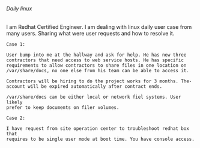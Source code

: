 ###### Daily linux
I am Redhat Certified Engineer. I am dealing with linux daily user 
case from many users. Sharing what were user requests and how to 
resolve it.
```
Case 1:

User bump into me at the hallway and ask for help. He has new three 
contractors that need access to web service hosts. He has specific
requirements to allow contractors to share files in one location on
/var/share/docs, no one else from his team can be able to access it.

Contractors will be hiring to do the project works for 3 months. The-
account will be expired automatically after contract ends.

/var/share/docs can be either local or network fiel systems. User likely
prefer to keep documents on filer volumes.
```

```
Case 2:

I have request from site operation center to troubleshoot redhat box that 
requires to be single user mode at boot time. You have console access.
```
